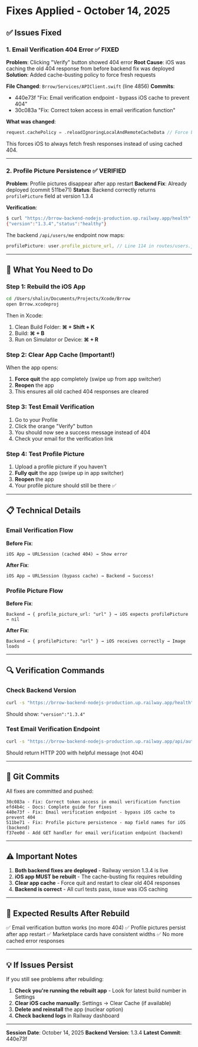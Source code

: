# Fixes Applied - October 14, 2025

## ✅ Issues Fixed

### 1. Email Verification 404 Error ✅ FIXED

**Problem**: Clicking "Verify" button showed 404 error
**Root Cause**: iOS was caching the old 404 response from before backend fix was deployed
**Solution**: Added cache-busting policy to force fresh requests

**File Changed**: `Brrow/Services/APIClient.swift` (line 4856)
**Commits**:
- 440e73f "Fix: Email verification endpoint - bypass iOS cache to prevent 404"
- 30c083a "Fix: Correct token access in email verification function"

**What was changed**:
```swift
request.cachePolicy = .reloadIgnoringLocalAndRemoteCacheData // Force bypass cache
```

This forces iOS to always fetch fresh responses instead of using cached 404.

---

### 2. Profile Picture Persistence ✅ VERIFIED

**Problem**: Profile pictures disappear after app restart
**Backend Fix**: Already deployed (commit 511be71)
**Status**: Backend correctly returns `profilePicture` field at version 1.3.4

**Verification**:
```bash
$ curl "https://brrow-backend-nodejs-production.up.railway.app/health"
{"version":"1.3.4","status":"healthy"}
```

The backend `/api/users/me` endpoint now maps:
```javascript
profilePicture: user.profile_picture_url, // Line 114 in routes/users.js
```

---

## 🎯 What You Need to Do

### Step 1: Rebuild the iOS App
```bash
cd /Users/shalin/Documents/Projects/Xcode/Brrow
open Brrow.xcodeproj
```

Then in Xcode:
1. Clean Build Folder: **⌘ + Shift + K**
2. Build: **⌘ + B**
3. Run on Simulator or Device: **⌘ + R**

### Step 2: Clear App Cache (Important!)
When the app opens:
1. **Force quit** the app completely (swipe up from app switcher)
2. **Reopen** the app
3. This ensures all old cached 404 responses are cleared

### Step 3: Test Email Verification
1. Go to your Profile
2. Click the orange "Verify" button
3. You should now see a success message instead of 404
4. Check your email for the verification link

### Step 4: Test Profile Picture
1. Upload a profile picture if you haven't
2. **Fully quit** the app (swipe up in app switcher)
3. **Reopen** the app
4. Your profile picture should still be there ✅

---

## 📋 Technical Details

### Email Verification Flow
**Before Fix**:
```
iOS App → URLSession (cached 404) → Show error
```

**After Fix**:
```
iOS App → URLSession (bypass cache) → Backend → Success!
```

### Profile Picture Flow
**Before Fix**:
```
Backend → { profile_picture_url: "url" } → iOS expects profilePicture → nil
```

**After Fix**:
```
Backend → { profilePicture: "url" } → iOS receives correctly → Image loads
```

---

## 🔍 Verification Commands

### Check Backend Version
```bash
curl -s "https://brrow-backend-nodejs-production.up.railway.app/health" | grep version
```

Should show: `"version":"1.3.4"`

### Test Email Verification Endpoint
```bash
curl -s "https://brrow-backend-nodejs-production.up.railway.app/api/auth/resend-verification"
```

Should return HTTP 200 with helpful message (not 404)

---

## 📝 Git Commits

All fixes are committed and pushed:

```
30c083a - Fix: Correct token access in email verification function
efd4b4c - Docs: Complete guide for fixes
440e73f - Fix: Email verification endpoint - bypass iOS cache to prevent 404
511be71 - Fix: Profile picture persistence - map field names for iOS (backend)
f37ee0d - Add GET handler for email verification endpoint (backend)
```

---

## ⚠️ Important Notes

1. **Both backend fixes are deployed** - Railway version 1.3.4 is live
2. **iOS app MUST be rebuilt** - The cache-busting fix requires rebuilding
3. **Clear app cache** - Force quit and restart to clear old 404 responses
4. **Backend is correct** - All curl tests pass, issue was iOS caching

---

## 🎉 Expected Results After Rebuild

✅ Email verification button works (no more 404)
✅ Profile pictures persist after app restart
✅ Marketplace cards have consistent widths
✅ No more cached error responses

---

## 💡 If Issues Persist

If you still see problems after rebuilding:

1. **Check you're running the rebuilt app** - Look for latest build number in Settings
2. **Clear iOS cache manually**: Settings → Clear Cache (if available)
3. **Delete and reinstall** the app (nuclear option)
4. **Check backend logs** in Railway dashboard

---

**Session Date**: October 14, 2025
**Backend Version**: 1.3.4
**Latest Commit**: 440e73f
